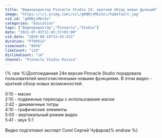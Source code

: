 ```yaml
---
title: "Видеоредактор Pinnacle Studio 24: краткий обзор новых функций"
image: "https:\/\/i.ytimg.com\/vi\/gKNNjxMbs5o\/hqdefault.jpg"
vid_id: "gKNNjxMbs5o"
categories: "Education"
tags: ["Видеоредактор","Pinnacle","Studio"]
date: "2021-07-03T11:45:37+03:00"
vid_date: "2020-08-19T15:45:41Z"
duration: "PT6M31S"
viewcount: "8456"
likeCount: "119"
dislikeCount: "14"
channel: "Pinnacle Studio Russia"
---
```

{% raw %}Долгожданная 24я версия Pinnacle Studio порадовала пользователей многочисленными новыми функциями. В этом видео - краткий обзор новых возможностей: <br /><br />0:10 - маски<br />2:10 - подвижные переходы с использование маски<br />2:42 - динамичные титры<br />4:10 - графические элементы<br />5:00 - вертикальный режим видео<br />5:41 - звук 5:1<br /><br />Видео подготовил эксперт Corel Сергей Чуфаров{% endraw %}
